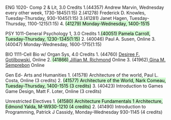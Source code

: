 ENG 1020- Comp 2 & Lit, 3.0 Credits
	1.(44357) Andrew Marvin, Wednesday every other week, 1730-1845(1:15)
	2.(41278) Frederick D. Knowles, Tuesday-Thursday, 930-1045(1:15)
	3.(41281) Janet Hagen, Tuesday-Thursday, 1100-1215(1:15)
	4. <mark style="background: #BBFABBA6;">(41279) Monday-Wednesday, 1400-1515</mark>

PSY 1011-General Psychology 1, 3.0 Credits
	1.<mark style="background: #BBFABBA6;">(40051) Pamela Carroll, Tuesday-Thursday, 1230-1345(1:15)</mark>
	2. (40046) Paul A. Susen, Online
	3. (40047) Monday-Wednesday, 1600-1715(1:15)

BIO 1111-Cell Bio w/ Organ Sys, 4.0 Credits
	1. (44760) [Desiree F. Gotilbowski](https://www.ratemyprofessors.com/search/professors?q=Desiree%20Gotilbowski), Online
	2.<mark style="background: #BBFABBA6;"> (41866)</mark>[ Jillian M. Richmond](https://www.ratemyprofessors.com/professor/2699340) Online
	3. (41962)[ Gina M. Semprebon](https://www.ratemyprofessors.com/search/professors?q=%20Gina%20M.%20Semprebon) Online

Gen Ed- Arts and Humanities
	1. (41578) Architecture of the world, Paul L. Costa, Online (3 credits)
	2. <mark style="background: #BBFABBA6;">(41577) Architecture of the World, Nark Comeau, Tuesday-Thursday, 1400-1515 (3 credits)</mark>
	3. (40423) Introduction to Games Game Design, Matt F. Loter, Online (3 credits)

Unrestricted Electives
	1. <mark style="background: #BBFABBA6;">(41580) Architecture Fundamentals 1 Architecture, Edmond Yalda, M-W930-1210 (4 credits)</mark>
	2. (41490) Introduction to Programming, Patrick J Cassidy, Monday-Wednesday 930-1145 (4 credits)